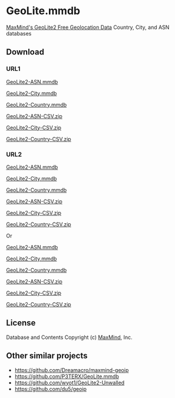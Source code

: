# GeoLite.mmdb

[MaxMind's GeoLite2 Free Geolocation Data](https://dev.maxmind.com/geoip/geolite2-free-geolocation-data/) Country, City, and ASN databases

## Download

### URL1

[GeoLite2-ASN.mmdb](https://raw.githubusercontent.com/8bitsaver/maxmind-geoip/release/GeoLite2-ASN.mmdb)

[GeoLite2-City.mmdb](https://raw.githubusercontent.com/8bitsaver/maxmind-geoip/release/GeoLite2-City.mmdb)

[GeoLite2-Country.mmdb](https://raw.githubusercontent.com/8bitsaver/maxmind-geoip/release/GeoLite2-Country.mmdb)

[GeoLite2-ASN-CSV.zip](https://raw.githubusercontent.com/8bitsaver/maxmind-geoip/release/GeoLite2-ASN-CSV.zip)

[GeoLite2-City-CSV.zip](https://raw.githubusercontent.com/8bitsaver/maxmind-geoip/release/GeoLite2-City-CSV.zip)

[GeoLite2-Country-CSV.zip](https://raw.githubusercontent.com/8bitsaver/maxmind-geoip/release/GeoLite2-Country-CSV.zip)

### URL2

[GeoLite2-ASN.mmdb](https://cdn.jsdelivr.net/gh/8bitsaver/maxmind-geoip@release/GeoLite2-ASN.mmdb)

[GeoLite2-City.mmdb](https://cdn.jsdelivr.net/gh/8bitsaver/maxmind-geoip@release/GeoLite2-City.mmdb)

[GeoLite2-Country.mmdb](https://cdn.jsdelivr.net/gh/8bitsaver/maxmind-geoip@release/GeoLite2-Country.mmdb)

[GeoLite2-ASN-CSV.zip](https://cdn.jsdelivr.net/gh/8bitsaver/maxmind-geoip@release/GeoLite2-ASN-CSV.zip)

[GeoLite2-City-CSV.zip](https://cdn.jsdelivr.net/gh/8bitsaver/maxmind-geoip@release/GeoLite2-City-CSV.zip)

[GeoLite2-Country-CSV.zip](https://cdn.jsdelivr.net/gh/8bitsaver/maxmind-geoip@release/GeoLite2-Country-CSV.zip)

Or

[GeoLite2-ASN.mmdb](https://testingcf.jsdelivr.net/gh/8bitsaver/maxmind-geoip@release/GeoLite2-ASN.mmdb)

[GeoLite2-City.mmdb](https://testingcf.jsdelivr.net/gh/8bitsaver/maxmind-geoip@release/GeoLite2-City.mmdb)

[GeoLite2-Country.mmdb](https://testingcf.jsdelivr.net/gh/8bitsaver/maxmind-geoip@release/GeoLite2-Country.mmdb)

[GeoLite2-ASN-CSV.zip](https://testingcf.jsdelivr.net/gh/8bitsaver/maxmind-geoip@release/GeoLite2-ASN-CSV.zip)

[GeoLite2-City-CSV.zip](https://testingcf.jsdelivr.net/gh/8bitsaver/maxmind-geoip@release/GeoLite2-City-CSV.zip)

[GeoLite2-Country-CSV.zip](https://testingcf.jsdelivr.net/gh/8bitsaver/maxmind-geoip@release/GeoLite2-Country-CSV.zip)

## License

Database and Contents Copyright (c) [MaxMind](https://www.maxmind.com), Inc.

## Other similar projects

- https://github.com/Dreamacro/maxmind-geoip
- https://github.com/P3TERX/GeoLite.mmdb
- https://github.com/wyot1/GeoLite2-Unwalled
- https://github.com/du5/geoip
